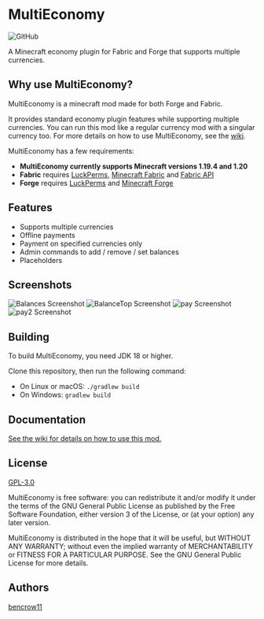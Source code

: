 
# MultiEconomy
![GitHub](https://img.shields.io/github/license/bencrow11/MultiEconomy?label=license)

A Minecraft economy plugin for Fabric and Forge that supports multiple currencies.


## Why use MultiEconomy?

MultiEconomy is a minecraft mod made for both Forge and Fabric. 

It provides standard economy plugin features while supporting multiple currencies. You can run this mod like a regular currency mod with a singular currency too. For more details on how to use MultiEconomy, see the [wiki](https://github.com/bencrow11/MultiEconomy/wiki).

MultiEconomy has a few requirements:
- **MultiEconomy currently supports Minecraft versions 1.19.4 and 1.20**
- **Fabric** requires [LuckPerms](https://luckperms.net/), [Minecraft Fabric](https://fabricmc.net/use/installer/) and [Fabric API](https://www.curseforge.com/minecraft/mc-mods/fabric-api)
- **Forge** requires [LuckPerms](https://luckperms.net/) and [Minecraft Forge](https://files.minecraftforge.net/net/minecraftforge/forge/)

## Features

- Supports multiple currencies
- Offline payments
- Payment on specified currencies only
- Admin commands to add / remove / set balances
- Placeholders

## Screenshots

![Balances Screenshot](https://i.imgur.com/JbisXbo.png)
![BalanceTop Screenshot](https://i.imgur.com/UZthcnB.png)
![pay Screenshot](https://i.imgur.com/2HtuKBz.png)
![pay2 Screenshot](https://i.imgur.com/BKKRpvt.png)

## Building

To build MultiEconomy, you need JDK 18 or higher.

Clone this repository, then run the following command:

- On Linux or macOS:  ``./gradlew build``
- On Windows:  ``gradlew build``

## Documentation

[See the wiki for details on how to use this mod.](https://github.com/bencrow11/MultiEconomy/wiki)


## License

[GPL-3.0](https://choosealicense.com/licenses/gpl-3.0/)

MultiEconomy is free software: you can redistribute it and/or modify it under the terms of the GNU General Public License as published by the Free Software Foundation, either version 3 of the License, or (at your option) any later version.

MultiEconomy is distributed in the hope that it will be useful, but WITHOUT ANY WARRANTY; without even the implied warranty of MERCHANTABILITY or FITNESS FOR A PARTICULAR PURPOSE. See the GNU General Public License for more details.


## Authors

[bencrow11](https://github.com/bencrow11)

